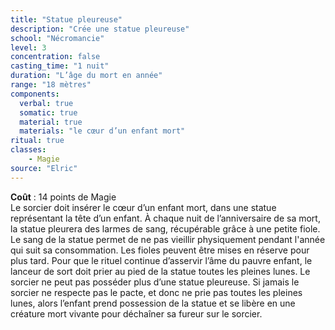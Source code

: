 ```yaml
---
title: "Statue pleureuse"
description: "Crée une statue pleureuse"
school: "Nécromancie"
level: 3
concentration: false
casting_time: "1 nuit"
duration: "L’âge du mort en année"
range: "18 mètres"
components:
  verbal: true
  somatic: true
  material: true
  materials: "le cœur d’un enfant mort"
ritual: true
classes:
    - Magie
source: "Elric"  
---
```

**Coût** : 14 points de Magie   
Le sorcier doit insérer le cœur d’un enfant mort, dans une statue représentant la tête d’un enfant. À chaque nuit de l’anniversaire de sa mort, la statue pleurera des larmes de sang, récupérable grâce à une petite fiole. Le sang de la statue permet de ne pas vieillir physiquement pendant l'année qui suit sa consommation. Les fioles peuvent être mises en réserve pour plus tard. Pour que le rituel continue d’asservir l’âme du pauvre enfant, le lanceur de sort doit prier au pied de la statue toutes les pleines lunes. Le sorcier ne peut pas posséder plus d’une statue pleureuse. Si jamais le sorcier ne respecte pas le pacte, et donc ne prie pas toutes les pleines lunes, alors l’enfant prend possession de la statue et se libère en une créature mort vivante pour déchaîner sa fureur sur le sorcier.  
